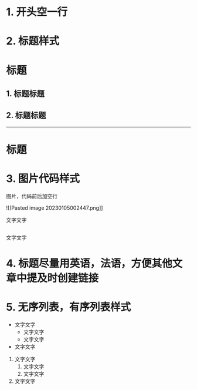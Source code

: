 
# 1. 开头空一行

# 2. 标题样式

# 标题

## 1. 标题标题

## 2. 标题标题

***

# 标题

# 3. 图片代码样式

图片，代码前后加空行

![[Pasted image 20230105002447.png]]

文字文字

```java

```

文字文字

# 4. 标题尽量用英语，法语，方便其他文章中提及时创建链接

# 5. 无序列表，有序列表样式

- 文字文字
	- 文字文字
	- 文字文字
- 文字文字

1. 文字文字
	1. 文字文字
	2. 文字文字
2. 文字文字